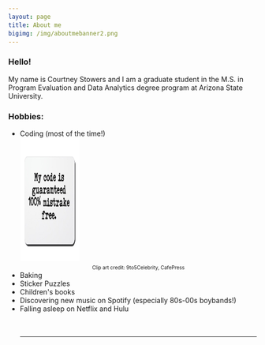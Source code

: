 ```yaml
---
layout: page
title: About me
bigimg: /img/aboutmebanner2.png
---
```



### Hello!


My name is Courtney Stowers and I am a graduate student in the M.S. in Program Evaluation and Data Analytics degree program at Arizona State University.

### Hobbies:

<ul>

<li> Coding (most of the time!) </li>

<img src="/img/codeclipart.jpg" style="width:25%;" alt="My code is guaranteed 100% mistrake free clipart" width="250" height="250" />

<center> <font size="1"> Clip art credit: 9to5Celebrity, CafePress </font> </center>

<li> Baking </li>
<li> Sticker Puzzles </li>
<li> Children's books </li>
<li> Discovering new music on Spotify (especially 80s-00s boybands!) </li>
<li> Falling asleep on Netflix and Hulu </li>

<br>

<br>

---

<style>

.formatting h3{
color: #331132;
}

.link { color: #ff5e6c; 
}

</style>
